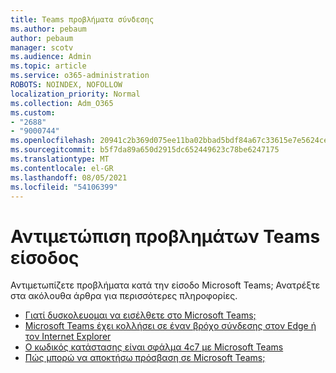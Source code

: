 ```yaml
---
title: Teams προβλήματα σύνδεσης
ms.author: pebaum
author: pebaum
manager: scotv
ms.audience: Admin
ms.topic: article
ms.service: o365-administration
ROBOTS: NOINDEX, NOFOLLOW
localization_priority: Normal
ms.collection: Adm_O365
ms.custom:
- "2688"
- "9000744"
ms.openlocfilehash: 20941c2b369d075ee11ba02bbad5bdf84a67c33615e7e5624ce790bb04cb808c
ms.sourcegitcommit: b5f7da89a650d2915dc652449623c78be6247175
ms.translationtype: MT
ms.contentlocale: el-GR
ms.lasthandoff: 08/05/2021
ms.locfileid: "54106399"
---
```

# <a name="troubleshooting-teams-sign-in"></a>Αντιμετώπιση προβλημάτων Teams είσοδος 

Αντιμετωπίζετε προβλήματα κατά την είσοδο Microsoft Teams; Ανατρέξτε στα ακόλουθα άρθρα για περισσότερες πληροφορίες.

- [Γιατί δυσκολευομαι να εισέλθετε στο Microsoft Teams;](https://support.office.com/article/a02f683b-61a3-4008-9447-ee60c5593b0f)
- [Microsoft Teams έχει κολλήσει σε έναν βρόχο σύνδεσης στον Edge ή τον Internet Explorer](https://docs.microsoft.com/microsoftteams/troubleshoot/teams-sign-in/sign-in-loop)
- [Ο κωδικός κατάστασης είναι σφάλμα 4c7 με Microsoft Teams](https://support.microsoft.com/help/4041047/modern-authentication-failed-here-status-code-is-4c7-when-signing-in-t)
- [Πώς μπορώ να αποκτήσω πρόσβαση σε Microsoft Teams;](https://support.office.com/article/how-do-i-get-access-to-microsoft-teams-fc7f1634-abd3-4f26-a597-9df16e4ca65b)